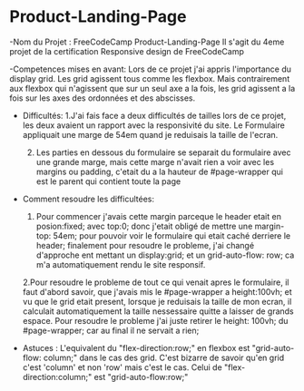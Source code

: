 # Product-Landing-Page

-Nom du Projet : FreeCodeCamp Product-Landing-Page
   Il s'agit du 4eme projet de la certification Responsive design de FreeCodeCamp

-Competences mises en avant:
  Lors de ce projet j'ai appris l'importance du display grid. Les grid agissent tous comme les flexbox. Mais contrairement aux flexbox qui n'agissent que sur un seul axe a la fois, les grid agissent a la fois sur les axes des ordonnées et des abscisses.

- Difficultés:
    1.J'ai fais face a deux difficultés de tailles lors de ce projet, les deux avaient un rapport avec la responsivité du site. Le Formulaire appliquait une marge de 54em quand je reduisais la taille de l'ecran.

    2. Les parties en dessous du formulaire se separait du formulaire avec une grande marge, mais cette marge n'avait rien a voir avec les margins ou padding, c'etait du a la hauteur de #page-wrapper
    qui est le parent qui contient toute la page

- Comment resoudre les difficultées:
    1. Pour commencer j'avais cette margin parceque le header etait en posion:fixed; avec top:0; donc j'etait obligé de mettre une margin-top: 54em; pour pouvoir voir le formulaire qui etait caché derriere le header; finalement pour resoudre le probleme, j'ai changé d'approche ent mettant un display:grid; et un grid-auto-flow: row; ca m'a automatiquement rendu le site responsif.

    2.Pour resoudre le probleme de tout ce qui venait apres le formulaire, il faut d'abord savoir, que j'avais mis le #page-wrapper a height:100vh; et vu que le grid etait present, lorsque je reduisais la taille de mon ecran, il calculait automatiquement la taille nessessaire quitte a laisser de grands espace. Pour resoudre le probleme j'ai juste retirer le height: 100vh; du #page-wrapper; car au final il ne servait a rien;

- Astuces :
    L'equivalent du "flex-direction:row;" en flexbox est "grid-auto-flow: column;" dans le cas des grid. C'est bizarre de savoir qu'en grid c'est 'column' et non 'row' mais c'est le cas.
    Celui de "flex-direction:column;" est "grid-auto-flow:row;"